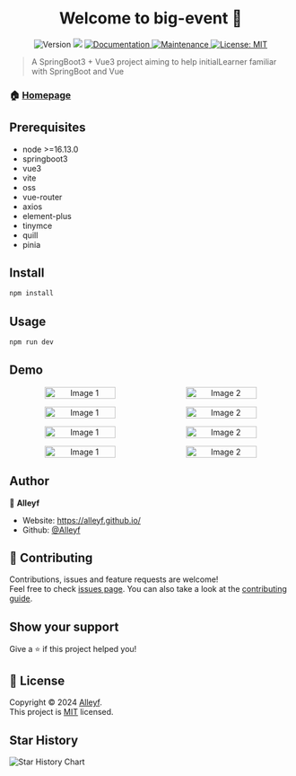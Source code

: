 <h1 align="center">Welcome to big-event 👋</h1>
<p align="center">
  <img alt="Version" src="https://img.shields.io/badge/version-1.0.0-blue.svg?cacheSeconds=2592000" />
  <img src="https://img.shields.io/badge/node-%3E%3D16.13.0-blue.svg" />
  <a href="https://github.com/Alleyf/big-event#readme" target="_blank">
    <img alt="Documentation" src="https://img.shields.io/badge/documentation-yes-brightgreen.svg" />
  </a>
  <a href="https://github.com/Alleyf/big-event/graphs/commit-activity" target="_blank">
    <img alt="Maintenance" src="https://img.shields.io/badge/Maintained%3F-yes-green.svg" />
  </a>
  <a href="https://github.com/Alleyf/big-event/blob/master/LICENSE" target="_blank">
    <img alt="License: MIT" src="https://img.shields.io/github/license/Alleyf/big-event" />
  </a>
</p>

> A SpringBoot3 + Vue3 project aiming to help initialLearner familiar with SpringBoot and Vue

### 🏠 [Homepage](https://github.com/Alleyf/big-event#readme)

## Prerequisites

* node >=16.13.0
* springboot3
* vue3
* vite
* oss
* vue-router
* axios
* element-plus
* tinymce
* quill
* pinia

## Install

```sh
npm install
```

## Usage

```sh
npm run dev
```

## Demo

<div align="center">
<p style="display: flex;" align="center">
<img style="width: 50%;" src="https://qnpicmap.fcsluck.top/pics/202401061355682.png" alt="Image 1">
    <img style="width: 50%;" src="https://qnpicmap.fcsluck.top/pics/202401061353941.png" alt="Image 2"> 
</p>

<p style="display: flex;" align="center">
<img style="width: 50%;" src="https://qnpicmap.fcsluck.top/pics/202401061356590.png" alt="Image 1">
    <img style="width: 50%;" src="https://qnpicmap.fcsluck.top/pics/202401061357999.png" alt="Image 2"> 
</p>

<p style="display: flex;" align="center">
<img style="width: 50%;" src="https://qnpicmap.fcsluck.top/pics/202401061359410.png" alt="Image 1">
    <img style="width: 50%;" src="https://qnpicmap.fcsluck.top/pics/202401061354581.png" alt="Image 2"> 
</p>

<p style="display: flex;" align="center">
<img style="width: 50%;" src="https://qnpicmap.fcsluck.top/pics/202401061359816.png" alt="Image 1">
    <img style="width: 50%;" src="https://qnpicmap.fcsluck.top/pics/202401061400968.png" alt="Image 2"> 
</p>
</div>

## Author

👤 **Alleyf**

* Website: https://alleyf.github.io/
* Github: [@Alleyf](https://github.com/Alleyf)

## 🤝 Contributing

Contributions, issues and feature requests are welcome!<br />Feel free to
check [issues page](https://github.com/Alleyf/big-event/issues). You can also take a look at
the [contributing guide](https://github.com/Alleyf/big-event/blob/master/CONTRIBUTING.md).

## Show your support

Give a ⭐️ if this project helped you!

## 📝 License

Copyright © 2024 [Alleyf](https://github.com/Alleyf).<br />
This project is [MIT](https://github.com/Alleyf/big-event/blob/master/LICENSE) licensed.

## Star History

<picture>
    <source media="(prefers-color-scheme: dark)" srcset="https://api.star-history.com/svg?repos=Alleyf/big-event&type=Date&theme=dark" />
    <source media="(prefers-color-scheme: light)" srcset="https://api.star-history.com/svg?repos=Alleyf/big-event&type=Date" />
    <img alt="Star History Chart" src="https://api.star-history.com/svg?repos=Alleyf/big-event&type=Date" />
</picture>
